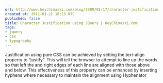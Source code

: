 ```yaml
---
url: http://www.heychinaski.com/blog/2009/01/17/character-justification-using-jquery/
created_at: 2011-01-21 18:15 UTC
published: false
title: Character Justification using JQuery | HeyChinaski.com
tags:
- jquery
- css
- typography
---
```


Justification using pure CSS can be achieved by setting the text-align property to “justify”.  This will tell the browser to attempt to line up the words so that left the and right edges of each line are aligned with those above and below.  This effectiveness of this property can be enhanced by inserting hyphens where necessary to maintain the alignment using Hyphenator
